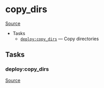 <!-- DO NOT EDIT THIS FILE! -->
<!-- Instead edit recipe/deploy/copy_dirs.php -->
<!-- Then run bin/docgen -->

# copy_dirs

[Source](/recipe/deploy/copy_dirs.php)



* Tasks
  * [`deploy:copy_dirs`](#deploy:copy_dirs) — Copy directories


## Tasks
### deploy:copy_dirs
[Source](/recipe/deploy/copy_dirs.php#L5)



